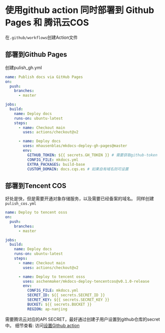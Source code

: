 # 使用github action 同时部署到 Github Pages 和 腾讯云COS

在`.github/workflows`创建Action文件
## 部署到Github Pages
创建pulish_gh.yml
```yml
name: Publish docs via GitHub Pages
on:
  push:
    branches:
      - master

jobs:
  build:
    name: Deploy docs
    runs-on: ubuntu-latest
    steps:
      - name: Checkout main
        uses: actions/checkout@v2

      - name: Deploy docs
        uses: mhausenblas/mkdocs-deploy-gh-pages@master
        env:
          GITHUB_TOKEN: ${{ secrets.GH_TOKEN }} # 需要获取github-token
          CONFIG_FILE: mkdocs.yml
          EXTRA_PACKAGES: build-base
          CUSTOM_DOMAIN: docs.cqs.es # 如果自有域名则可设置
```

## 部署到Tencent COS
好处是快，但是需要开通对象存储服务，以及需要已经备案的域名。
同样创建 `pulish_cos.yml`
```yml
name: Deploy to tencent osss
on:
  push:
    branches:
      - master

jobs:
  build:
    name: Deploy docs
    runs-on: ubuntu-latest
    steps:
      - name: Checkout main
        uses: actions/checkout@v2

      - name: Deploy to tencent osss
        uses: aschenmaker/mkdocs-deploy-tencentcos@v0.1.0-release
        env:
          CONFIG_FILE: mkdocs.yml
          SECRET_ID: ${{ secrets.SECRET_ID }}
          SECRET_KEY: ${{ secrets.SECRET_KEY }}
          BUCKET: ${{ secrets.BUCKET }}
          REGION: ap-nanjing
```
需要腾讯云对应的API SECRET，最好通过创建子用户设置到github仓库的secret中。
细节查看: 访问[设置Github action](https://github.com/marketplace/actions/deploy-mkdocs-to-tencent-cos)

